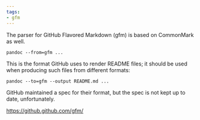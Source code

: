 ```yaml
---
tags:
- gfm
---
```


The parser for GitHub Flavored Markdown (gfm) is based on CommonMark as
well.

    pandoc --from=gfm ...

This is the format GitHub uses to render README files; it should be used
when producing such files from different formats:

    pandoc --to=gfm --output README.md ...

GitHub maintained a spec for their format, but the spec is not kept up
to date, unfortunately.

https://github.github.com/gfm/
